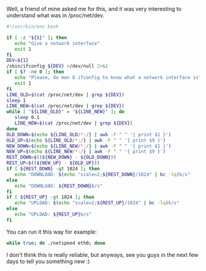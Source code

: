 Well, a friend of mine asked me for this, and it was very interesting to understand what was in /proc/net/dev.

```bash
#!/usr/bin/env bash

if [ -z "${1}" ]; then
   echo "Give a network interface"
   exit 1
fi
DEV=${1}
/sbin/ifconfig ${DEV} >/dev/null 2>&1
if [ $? -ne 0 ]; then
   echo "Please, do man 8 ifconfig to know what a network interface is"
   exit 1
fi
LINE_OLD=$(cat /proc/net/dev | grep ${DEV})
sleep 1
LINE_NEW=$(cat /proc/net/dev | grep ${DEV})
while [ "${LINE_OLD}" = "${LINE_NEW}" ]; do
   sleep 0.1
   LINE_NEW=$(cat /proc/net/dev | grep ${DEV})
done
OLD_DOWN=$(echo ${LINE_OLD/*:/} | awk -F " " '{ print $1 }')
OLD_UP=$(echo ${LINE_OLD/*:/} | awk -F " " '{ print $9 }')
NEW_DOWN=$(echo ${LINE_NEW/*:/} | awk -F " " '{ print $1 }')
NEW_UP=$(echo ${LINE_NEW/*:/} | awk -F " " '{ print $9 }')
REST_DOWN=$((${NEW_DOWN} - ${OLD_DOWN}))
REST_UP=$((${NEW_UP} - ${OLD_UP}))
if [ ${REST_DOWN} -gt 1024 ]; then
   echo "DOWNLOAD: $(echo "scale=2;${REST_DOWN}/1024" | bc -lq)k/s"
else
   echo "DOWNLOAD: ${REST_DOWN}b/s"
fi
if [ ${REST_UP} -gt 1024 ]; then
   echo "UPLOAD: $(echo "scale=2;${REST_UP}/1024" | bc -lq)k/s"
else
   echo "UPLOAD: ${REST_UP}b/s"
fi
```

You can run it this way for example:

```bash
while true; do ./netspeed eth0; done
```

I don't think this is really reliable, but anyways, see you guys in the next few days to tell you something new :)

